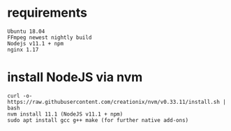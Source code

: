 # requirements
    Ubuntu 18.04
    FFmpeg newest nightly build
    Nodejs v11.1 + npm 
    nginx 1.17 
# install NodeJS via nvm 
    curl -o- https://raw.githubusercontent.com/creationix/nvm/v0.33.11/install.sh | bash
    nvm install 11.1 (NodeJS v11.1 + npm)
    sudo apt install gcc g++ make (for further native add-ons) 